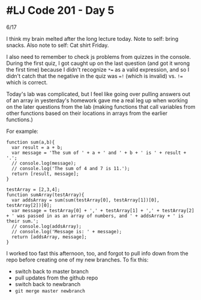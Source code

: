 # #LJ Code 201 - Day 5
6/17

I think my brain melted after the long lecture today. Note to self: bring snacks. Also note to self: Cat shirt Friday.

I also need to remember to check js problems from quizzes in the console. During the first quiz, I got caught up on the last question (and got it wrong the first time) because I didn't recognize ```*=``` as a valid expression, and so I didn't catch that the negative in the quiz was ```=!``` (which is invalid) vs. ```!=``` which is correct.

Today's lab was complicated, but I feel like going over pulling answers out of an array in yesterday's homework gave me a real leg up when working on the later questions from the lab (making functions that call variables from other functions based on their locations in arrays from the earlier functions.)

For example:

```
function sum(a,b){
  var result = a + b;
  var message = 'The sum of ' + a + ' and ' + b + ' is ' + result + '.';
  // console.log(message);
  // console.log('The sum of 4 and 7 is 11.');
  return [result, message];
}

testArray = [2,3,4];
function sumArray(testArray){
  var addsArray = sum(sum(testArray[0], testArray[1])[0], testArray[2])[0];
  var message = testArray[0] + ',' + testArray[1] + ',' + testArray[2] + ' was passed in as an array of numbers, and ' + addsArray + ' is their sum.';
  // console.log(addsArray);
  // console.log('Message is: ' + message);
  return [addsArray, message];
}
```

I worked too fast this afternoon, too, and forgot to pull info down from the repo before creating one of my new branches. To fix this: 

* switch back to master branch
* pull updates from the github repo
* switch back to newbranch
* ```git merge master newbranch```

